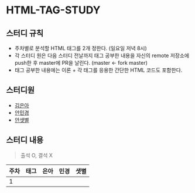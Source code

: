 # HTML-TAG-STUDY

## 스터디 규칙
- 주차별로 분석할 HTML 태그를 2개 정한다. (일요일 저녁 8시)
- 각 스터디 원은 다음 스터디 전날까지 태그 공부한 내용을 자신의 remote 저장소에 push한 후 master에 PR을 날린다. (master <- fork master)
- 태그 공부한 내용에는 이론 + 각 태그를 응용한 간단한 HTML 코드도 포함한다.

## 스터디원
- [김은아](https://github.com/euna789)
- [안민경](https://github.com/Kyoungminn)
- [안샛별](https://github.com/sbyeol3)

## 스터디 내용

> 출석 O, 결석 X

주차 | 태그 | 은아 | 민경 | 샛별
--- | --- | --- | --- | ---
1 | <div> <section> |
